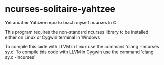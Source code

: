 # ncurses-solitaire-yahtzee
Yet another Yahtzee repo to teach myself ncurses in C

This program requires the non-standard ncurses library to be installed either on Linux or Cygwin terminal in Windows

To compile this code with LLVM in Linux use the command 'clang -lncurses sy.c'
To compile this code with LLVM in Cygwin use the command 'clang sy.c -lncurses'
